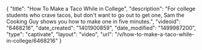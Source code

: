 {
    "title": "How To Make a Taco While in College",
    "description": "For college students who crave tacos, but don't want to go out to get one, Sam the Cooking Guy shows you how to make one in five minutes.",
    "videoid": "6468216",
    "date_created": "1401900859",
    "date_modified": "1499987200",
    "type": "captivate",
    "layout": "video",
    "url": "\/v\/how-to-make-a-taco-while-in-college\/6468216"
}